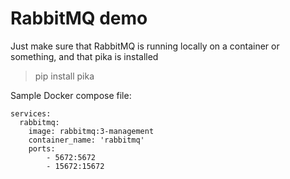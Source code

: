 # RabbitMQ demo

Just make sure that RabbitMQ is running locally on a container or something, and that pika is installed

> pip install pika

Sample Docker compose file:
```
services:
  rabbitmq:
    image: rabbitmq:3-management
    container_name: 'rabbitmq'
    ports:
        - 5672:5672
        - 15672:15672
```
